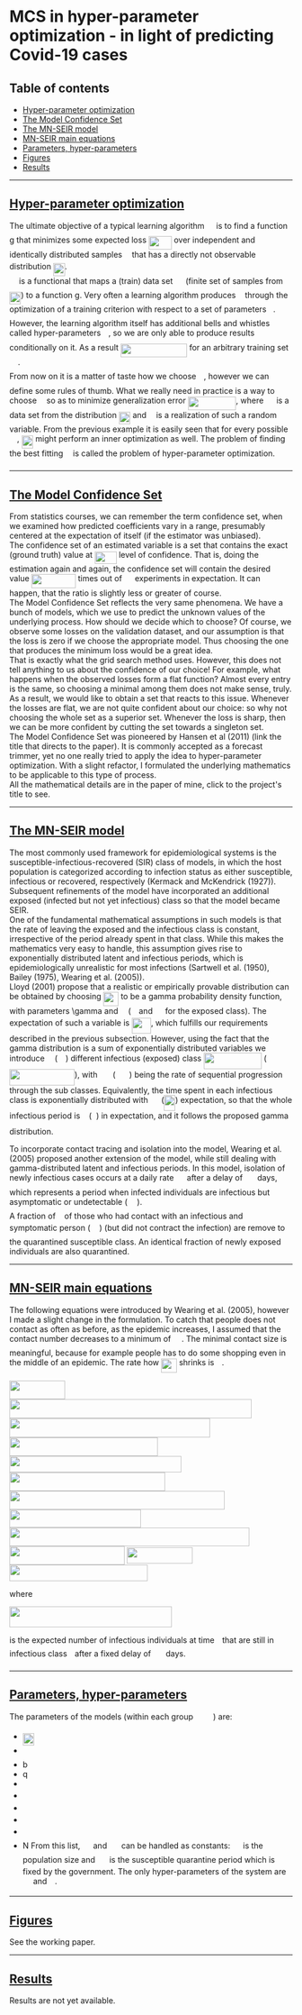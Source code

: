 # MCS in hyper-parameter optimization - in light of predicting Covid-19 cases

## Table of contents

* [Hyper-parameter optimization](#hyper-parameter-optimization)
* [The Model Confidence Set](#the-model-confidence-set)
* [The MN-SEIR model](#the-mn-seir-model)
* [MN-SEIR main equations](#mn-seir-main-equations)
* [Parameters, hyper-parameters](#parameters-,-hyper-parameters)
* [Figures](#figures)
* [Results](#results)
---

## [Hyper-parameter optimization](https://en.wikipedia.org/wiki/Hyperparameter_optimization)

The ultimate objective of a typical learning algorithm <img src="svgs/7651ba0e8e29ee7537841a819041a172.svg?invert_in_darkmode" align=middle width=13.12555859999999pt height=22.465723500000017pt/> is to find a function g that minimizes some expected loss
<img src="svgs/4ebc527357ad84ef102eae6f59aae243.svg?invert_in_darkmode" align=middle width=41.01552839999999pt height=24.65753399999998pt/> over independent and identically distributed samples <img src="svgs/332cc365a4987aacce0ead01b8bdcc0b.svg?invert_in_darkmode" align=middle width=9.39498779999999pt height=14.15524440000002pt/> that has a directly not observable distribution <img src="svgs/db64baa2c720cc025301b17b18cd2f3b.svg?invert_in_darkmode" align=middle width=20.37901634999999pt height=22.465723500000017pt/>.
<br>
<img src="svgs/7651ba0e8e29ee7537841a819041a172.svg?invert_in_darkmode" align=middle width=13.12555859999999pt height=22.465723500000017pt/> is a functional that maps a (train) data set <img src="svgs/cbfb1b2a33b28eab8a3e59464768e810.svg?invert_in_darkmode" align=middle width=14.908688849999992pt height=22.465723500000017pt/> (finite set of samples from <img src="svgs/db64baa2c720cc025301b17b18cd2f3b.svg?invert_in_darkmode" align=middle width=20.37901634999999pt height=22.465723500000017pt/>) to a function g.
Very often a learning algorithm produces <img src="svgs/3cf4fbd05970446973fc3d9fa3fe3c41.svg?invert_in_darkmode" align=middle width=8.430376349999989pt height=14.15524440000002pt/> through the optimization of a training criterion with respect to a set of parameters
<img src="svgs/27e556cf3caa0673ac49a8f0de3c73ca.svg?invert_in_darkmode" align=middle width=8.17352744999999pt height=22.831056599999986pt/>. However, the learning algorithm itself has additional bells and whistles called hyper-parameters <img src="svgs/fd8be73b54f5436a5cd2e73ba9b6bfa9.svg?invert_in_darkmode" align=middle width=9.58908224999999pt height=22.831056599999986pt/>,
so we are only able to produce results conditionally on it. As a result <img src="svgs/7ec65d83892a59b9f70290cdb4b7cccd.svg?invert_in_darkmode" align=middle width=118.16335739999998pt height=24.65753399999998pt/> for an arbitrary
training set <img src="svgs/cbfb1b2a33b28eab8a3e59464768e810.svg?invert_in_darkmode" align=middle width=14.908688849999992pt height=22.465723500000017pt/>.
<br>
From now on it is a matter of taste how we choose <img src="svgs/fd8be73b54f5436a5cd2e73ba9b6bfa9.svg?invert_in_darkmode" align=middle width=9.58908224999999pt height=22.831056599999986pt/>, however we can define some rules of thumb. What we really need in
practice is a way to choose <img src="svgs/fd8be73b54f5436a5cd2e73ba9b6bfa9.svg?invert_in_darkmode" align=middle width=9.58908224999999pt height=22.831056599999986pt/> so as to minimize generalization error <img src="svgs/9202c931880bf0ea6b6d511883df3423.svg?invert_in_darkmode" align=middle width=85.38434354999998pt height=24.65753399999998pt/>,
where <img src="svgs/cbfb1b2a33b28eab8a3e59464768e810.svg?invert_in_darkmode" align=middle width=14.908688849999992pt height=22.465723500000017pt/> is a data set from the distribution <img src="svgs/db64baa2c720cc025301b17b18cd2f3b.svg?invert_in_darkmode" align=middle width=20.37901634999999pt height=22.465723500000017pt/> and <img src="svgs/332cc365a4987aacce0ead01b8bdcc0b.svg?invert_in_darkmode" align=middle width=9.39498779999999pt height=14.15524440000002pt/> is a realization of such a random variable. From the previous example
it is easily seen that for every possible <img src="svgs/fd8be73b54f5436a5cd2e73ba9b6bfa9.svg?invert_in_darkmode" align=middle width=9.58908224999999pt height=22.831056599999986pt/> , <img src="svgs/d27471ed880eb3004e845538e7587928.svg?invert_in_darkmode" align=middle width=20.922410849999988pt height=22.465723500000017pt/> might perform an inner optimization as well.
The problem of finding the best fitting <img src="svgs/fd8be73b54f5436a5cd2e73ba9b6bfa9.svg?invert_in_darkmode" align=middle width=9.58908224999999pt height=22.831056599999986pt/> is called the problem of hyper-parameter optimization.

---
## [The Model Confidence Set](https://onlinelibrary.wiley.com/doi/abs/10.3982/ECTA5771)
From statistics courses, we can remember the term confidence set, when we examined how predicted coefficients vary in a range, presumably centered at the expectation of itself (if the estimator was unbiased). <br>
The confidence set of an estimated variable is a set that contains the exact (ground truth) value at <img src="svgs/900d920909b4893be83c15f105c8ae1c.svg?invert_in_darkmode" align=middle width=38.88690464999999pt height=21.18721440000001pt/> level of confidence. That is, doing the estimation again and again, the confidence set will contain the desired value <img src="svgs/491e875b4a4bb3841311497d528e1332.svg?invert_in_darkmode" align=middle width=78.54428174999998pt height=24.65753399999998pt/> times out of <img src="svgs/f9c4988898e7f532b9f826a75014ed3c.svg?invert_in_darkmode" align=middle width=14.99998994999999pt height=22.465723500000017pt/> experiments in expectation. It can happen, that the ratio is slightly less or greater of course.
<br>
The Model Confidence Set reflects the very same phenomena. We have a bunch of models, which we use to predict the unknown values of the underlying process. How should we decide which to choose? Of course, we observe some losses on the validation dataset, and our assumption is that the loss is zero if we choose the appropriate model. Thus choosing the one that produces the minimum loss would be a great idea.
<br>
That is exactly what the grid search method uses. However, this does not tell anything to us about the confidence of our choice! For example, what happens when the observed losses form a flat function? Almost every entry is the same, so choosing a minimal among them does not make sense, truly.
<br>
As a result, we would like to obtain a set that reacts to this issue. Whenever the losses are flat, we are not quite confident about our choice: so why not choosing the whole set as a superior set. Whenever the loss is sharp, then we can be more confident by cutting the set towards a singleton set.
<br>
The Model Confidence Set was pioneered by Hansen et al (2011) (link the title that directs to the paper). It is commonly accepted as a forecast trimmer, yet no one really tried to apply the idea to hyper-parameter optimization. With a slight refactor, I formulated the underlying mathematics to be applicable to this type of process.
<br>
 All the mathematical details are in the paper of mine, click to the project's title to see.

---
## [The MN-SEIR model](https://journals.plos.org/plosmedicine/article?id=10.1371/journal.pmed.0020174)

The most commonly used framework for epidemiological systems is the susceptible-infectious-recovered (SIR) class of models, in which the host population is categorized according to infection status as either susceptible, infectious or recovered, respectively (Kermack and McKendrick (1927)). Subsequent refinements of the model have incorporated an additional exposed (infected but not yet infectious) class so that the model became SEIR.
<br>
One of the fundamental mathematical assumptions in such models is that the rate of leaving the exposed and the infectious class is constant, irrespective of the period already spent in that class. While this makes the mathematics very easy to handle, this assumption gives rise to exponentially distributed latent and infectious periods, which is epidemiologically unrealistic for most infections (Sartwell et al. (1950), Bailey (1975), Wearing et al. (2005)).
<br>
Lloyd (2001) propose that a realistic or empirically provable distribution can be obtained by choosing <img src="svgs/bb7a14d80e3cf63b2aa80d2c30c1687a.svg?invert_in_darkmode" align=middle width=26.99209754999999pt height=24.65753399999998pt/> to be a gamma probability density function, with parameters \gamma and <img src="svgs/55a049b8f161ae7cfeb0197d75aff967.svg?invert_in_darkmode" align=middle width=9.86687624999999pt height=14.15524440000002pt/> (<img src="svgs/8cda31ed38c6d59d14ebefa440099572.svg?invert_in_darkmode" align=middle width=9.98290094999999pt height=14.15524440000002pt/> and <img src="svgs/0e51a2dede42189d77627c4d742822c3.svg?invert_in_darkmode" align=middle width=14.433101099999991pt height=14.15524440000002pt/> for the exposed class). The expectation of such a variable is <img src="svgs/662cba0b94927c67c7bd63d950d18316.svg?invert_in_darkmode" align=middle width=34.346253149999995pt height=27.77565449999998pt/>, which fulfills our requirements described in the previous subsection. However, using the fact that the gamma distribution is a sum of exponentially distributed variables we introduce <img src="svgs/55a049b8f161ae7cfeb0197d75aff967.svg?invert_in_darkmode" align=middle width=9.86687624999999pt height=14.15524440000002pt/> (<img src="svgs/0e51a2dede42189d77627c4d742822c3.svg?invert_in_darkmode" align=middle width=14.433101099999991pt height=14.15524440000002pt/>) different infectious (exposed) class <img src="svgs/856f8555125e8ddd238cd12237ef4ceb.svg?invert_in_darkmode" align=middle width=103.21722344999999pt height=29.190975000000005pt/> (<img src="svgs/0036764651a93d9ff7dec55bbaf6ebfc.svg?invert_in_darkmode" align=middle width=115.88847269999998pt height=29.190975000000005pt/>), with <img src="svgs/fed7181182cb5881b6953d1ab10a3173.svg?invert_in_darkmode" align=middle width=19.290757199999987pt height=14.15524440000002pt/> (<img src="svgs/49345c53ba3b754e10d9dec135705e32.svg?invert_in_darkmode" align=middle width=24.41600204999999pt height=14.15524440000002pt/>) being the rate of sequential progression through the sub classes. Equivalently, the time spent in each infectious class is exponentially distributed with <img src="svgs/98dd3bf2c169083eb5ad9b4ae87d6d70.svg?invert_in_darkmode" align=middle width=15.738769199999997pt height=27.77565449999998pt/> (<img src="svgs/05aa60dc24533f565795beccabbc4b07.svg?invert_in_darkmode" align=middle width=19.695159pt height=27.77565449999998pt/>) expectation, so that the whole infectious period is <img src="svgs/52daf868b01428da25531e4b5f186c18.svg?invert_in_darkmode" align=middle width=7.612745249999997pt height=27.77565449999998pt/> (<img src="svgs/abf732cc96ea8814962ed6d287059a11.svg?invert_in_darkmode" align=middle width=8.030309099999997pt height=27.77565449999998pt/>) in expectation, and it follows the proposed gamma distribution.


To incorporate contact tracing and isolation into the model, Wearing et al. (2005) proposed another extension of the model, while still dealing with gamma-distributed latent and infectious periods. In this model, isolation of newly infectious cases occurs at a daily rate <img src="svgs/6fb3ad53b9c3e50139eac4c41d03389d.svg?invert_in_darkmode" align=middle width=15.27633194999999pt height=22.831056599999986pt/> after a delay of <img src="svgs/6834db793eb4d3eefb92e28742316579.svg?invert_in_darkmode" align=middle width=18.28822049999999pt height=14.15524440000002pt/> days, which represents a period when infected individuals are infectious but asymptomatic or undetectable (<img src="svgs/feb77772a5a378cdcd84637b317d36f3.svg?invert_in_darkmode" align=middle width=17.11196189999999pt height=22.465723500000017pt/>).
<br>
A fraction of <img src="svgs/d5c18a8ca1894fd3a7d25f242cbe8890.svg?invert_in_darkmode" align=middle width=7.928106449999989pt height=14.15524440000002pt/> of those who had contact with an infectious and symptomatic person (<img src="svgs/b0287aa6bdc305956f5b6eeb1d0ef2e5.svg?invert_in_darkmode" align=middle width=15.92700119999999pt height=22.465723500000017pt/>) (but did not contract the infection) are remove to the quarantined susceptible class. An identical fraction of newly exposed individuals are also quarantined.

---
## [MN-SEIR main equations]()
The following equations were introduced by Wearing et al. (2005), however I made a slight change in the formulation. To catch that people does not contact as often as before, as the epidemic increases, I assumed that the contact number decreases to a minimum of <img src="svgs/575209ad9660c13e60763153293a4a53.svg?invert_in_darkmode" align=middle width=15.11042279999999pt height=22.831056599999986pt/>. The minimal contact size is meaningful, because for example people has to do some shopping even in the middle of an epidemic. The rate how <img src="svgs/dc1df253dd3e063c495a9d1f19c5ddbf.svg?invert_in_darkmode" align=middle width=27.796893299999986pt height=24.65753399999998pt/> shrinks is <img src="svgs/fd8be73b54f5436a5cd2e73ba9b6bfa9.svg?invert_in_darkmode" align=middle width=9.58908224999999pt height=22.831056599999986pt/>.

<img src="svgs/39402bed7e8ecd2fada4840fece66465.svg?invert_in_darkmode" align=middle width=98.9410521pt height=33.20539859999999pt/>

<img src="svgs/df9cc268a7dd2dd12f31129fa89b6e4f.svg?invert_in_darkmode" align=middle width=431.16313514999996pt height=33.95427420000001pt/>

<img src="svgs/e4e690ede85203967196f612296eaaf5.svg?invert_in_darkmode" align=middle width=356.85353715pt height=33.95427420000001pt/>

<img src="svgs/d6353363342f62758d8060bb667b308c.svg?invert_in_darkmode" align=middle width=263.99810579999996pt height=33.20539859999999pt/>

<img src="svgs/a5b0b35a0dc2e3a19f512f13a9a5b141.svg?invert_in_darkmode" align=middle width=306.28709595pt height=29.46111299999998pt/>

<img src="svgs/053f7e10f12ae0a73c090a9abcdad8f1.svg?invert_in_darkmode" align=middle width=276.87637889999996pt height=32.675741999999985pt/>

<img src="svgs/78ea738232a9601c999cf9d65456950c.svg?invert_in_darkmode" align=middle width=383.15515919999996pt height=32.675741999999985pt/>

<img src="svgs/03b5110b20b619a138f700ef0db1f4e0.svg?invert_in_darkmode" align=middle width=234.47583555pt height=32.675741999999985pt/>

<img src="svgs/f959f5eed91000c6017765da6236e6c2.svg?invert_in_darkmode" align=middle width=426.71209680000004pt height=32.675741999999985pt/>

<img src="svgs/2e2829344b640b819d38ae7612f2d3d5.svg?invert_in_darkmode" align=middle width=204.698109pt height=33.20539859999999pt/>

<img src="svgs/ea42945db7f51b368c4a97f122aeeaa3.svg?invert_in_darkmode" align=middle width=117.82386329999999pt height=28.92634470000001pt/>

<img src="svgs/e6fe29272496d9a4fca0aea9840392c3.svg?invert_in_darkmode" align=middle width=245.84684850000002pt height=28.92634470000001pt/>

where

<img src="svgs/bdf08f00ce9bff2f86a2e7629dffddd1.svg?invert_in_darkmode" align=middle width=289.01349675pt height=36.825666900000016pt/>

is the expected number of infectious individuals at time <img src="svgs/4f4f4e395762a3af4575de74c019ebb5.svg?invert_in_darkmode" align=middle width=5.936097749999991pt height=20.221802699999984pt/> that are still in infectious class <img src="svgs/77a3b857d53fb44e33b53e4c8b68351a.svg?invert_in_darkmode" align=middle width=5.663225699999989pt height=21.68300969999999pt/> after a fixed delay of <img src="svgs/6834db793eb4d3eefb92e28742316579.svg?invert_in_darkmode" align=middle width=18.28822049999999pt height=14.15524440000002pt/> days.



---
## [Parameters, hyper-parameters]()

The parameters of the models (within each group <img src="svgs/924c2a38ef139efbe6801016f51628cd.svg?invert_in_darkmode" align=middle width=31.605860549999992pt height=14.15524440000002pt/>) are:
* <img src="svgs/ce028a0a004b805d0985a960c34b60e4.svg?invert_in_darkmode" align=middle width=20.513758649999993pt height=22.465723500000017pt/>
* <img src="svgs/fd8be73b54f5436a5cd2e73ba9b6bfa9.svg?invert_in_darkmode" align=middle width=9.58908224999999pt height=22.831056599999986pt/>
* b
* q
* <img src="svgs/8cda31ed38c6d59d14ebefa440099572.svg?invert_in_darkmode" align=middle width=9.98290094999999pt height=14.15524440000002pt/>
* <img src="svgs/11c596de17c342edeed29f489aa4b274.svg?invert_in_darkmode" align=middle width=9.423880949999988pt height=14.15524440000002pt/>
* <img src="svgs/917b0b5c3b69af0b1d9daa049c4443da.svg?invert_in_darkmode" align=middle width=17.53863374999999pt height=14.15524440000002pt/>
* <img src="svgs/6834db793eb4d3eefb92e28742316579.svg?invert_in_darkmode" align=middle width=18.28822049999999pt height=14.15524440000002pt/>
* <img src="svgs/6fb3ad53b9c3e50139eac4c41d03389d.svg?invert_in_darkmode" align=middle width=15.27633194999999pt height=22.831056599999986pt/>
* N
From this list, <img src="svgs/f9c4988898e7f532b9f826a75014ed3c.svg?invert_in_darkmode" align=middle width=14.99998994999999pt height=22.465723500000017pt/> and <img src="svgs/917b0b5c3b69af0b1d9daa049c4443da.svg?invert_in_darkmode" align=middle width=17.53863374999999pt height=14.15524440000002pt/> can be handled as constants: <img src="svgs/f9c4988898e7f532b9f826a75014ed3c.svg?invert_in_darkmode" align=middle width=14.99998994999999pt height=22.465723500000017pt/> is the population size and <img src="svgs/917b0b5c3b69af0b1d9daa049c4443da.svg?invert_in_darkmode" align=middle width=17.53863374999999pt height=14.15524440000002pt/> is the susceptible quarantine period which is fixed by the government. The only hyper-parameters of the system are <img src="svgs/0e51a2dede42189d77627c4d742822c3.svg?invert_in_darkmode" align=middle width=14.433101099999991pt height=14.15524440000002pt/> and <img src="svgs/55a049b8f161ae7cfeb0197d75aff967.svg?invert_in_darkmode" align=middle width=9.86687624999999pt height=14.15524440000002pt/>.

---

## [Figures]()

See the working paper.

---
## [Results]()

Results are not yet available.

